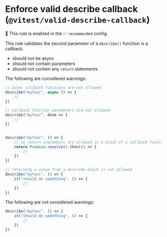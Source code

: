 # Enforce valid describe callback (`@vitest/valid-describe-callback`)

💼 This rule is enabled in the ✅ `recommended` config.

<!-- end auto-generated rule header -->


This rule validates the second parameter of a `describe()` function is a callback. 

- should not be async 
- should not contain parameters 
- should not contain  any `return` statements

The following are considered warnings:

```js
// async callback functions are not allowed
describe("myfunc", async () => {
	// 
})

// callback function parameters are not allowed
describe("myfunc", done => {
	// 
})


describe("myfunc", () => {
	// no return statements are allowed in a block of a callback function
	return Promise.resolve().then(() => {
		// 
	})
})

// returning a value from a describe block is not allowed 
describe("myfunc", () => {
	it("should do something", () => {
		// 
	})
})
```

The following are not considered warnings:

```js
describe("myfunc", () => {
	it("should do something", () => {
		// 
	})
})
```